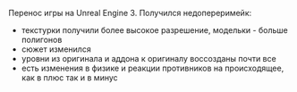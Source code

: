 Перенос игры на Unreal Engine 3. Получился недопереримейк: 
- текстурки получили более высокое разрешение, модельки - больше полигонов
- сюжет изменился
- уровни из оригинала и аддона к оригиналу воссозданы почти все
- есть изменения в физике и реакции противников на происходящее, как в плюс так и в минус